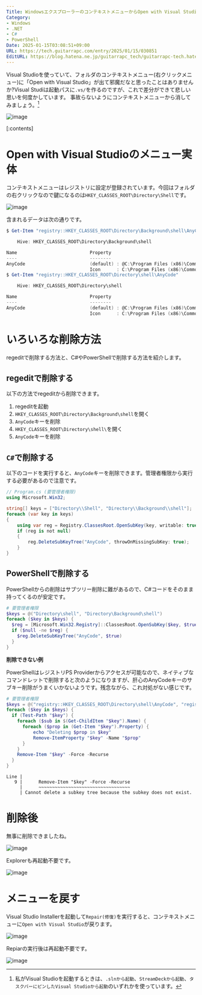 ```yaml
---
Title: WindowsエクスプローラーのコンテキストメニューからOpen with Visual Studioを消す
Category:
- Windows
- .NET
- C#
- PowerShell
Date: 2025-01-15T03:08:51+09:00
URL: https://tech.guitarrapc.com/entry/2025/01/15/030851
EditURL: https://blog.hatena.ne.jp/guitarrapc_tech/guitarrapc-tech.hatenablog.com/atom/entry/6802418398320149562
---
```


Visual Studioを使っていて、フォルダのコンテキストメニュー(右クリックメニュー)に「Open with Visual Studio」が出て邪魔だなと思ったことはありませんか?Visual Studiは起動パスに`.vs/`を作るのですが、これで差分ができて悲しい思いを何度かしています。
事故らないようにコンテキストメニューから消してみましょう。[^1]

![image](https://github.com/user-attachments/assets/701e9e13-4409-49d6-87a1-d8c0cf9464b7)

[:contents]

# Open with Visual Studioのメニュー実体

コンテキストメニューはレジストリに設定が登録されています。今回はフォルダの右クリックなので鍵になるのは`HKEY_CLASSES_ROOT\Directory\Shell`です。

![image](https://github.com/user-attachments/assets/672218e9-f493-46a3-bb4d-45a16aed6113)

含まれるデータは次の通りです。

```ps1
$ Get-Item "registry::HKEY_CLASSES_ROOT\Directory\Background\shell\AnyCode"

    Hive: HKEY_CLASSES_ROOT\Directory\Background\shell

Name                           Property
----                           --------
AnyCode                        (default) : @C:\Program Files (x86)\Common Files\Microsoft Shared\MSEnv\1033\VSLauncherUI.dll,-1002
                               Icon      : C:\Program Files (x86)\Common Files\Microsoft Shared\MSEnv\VSLauncher.exe,-105
$ Get-Item "registry::HKEY_CLASSES_ROOT\Directory\shell\AnyCode"

    Hive: HKEY_CLASSES_ROOT\Directory\shell

Name                           Property
----                           --------
AnyCode                        (default) : @C:\Program Files (x86)\Common Files\Microsoft Shared\MSEnv\1033\VSLauncherUI.dll,-1002
                               Icon      : C:\Program Files (x86)\Common Files\Microsoft Shared\MSEnv\VSLauncher.exe,-105
```

# いろいろな削除方法

regeditで削除する方法と、C#やPowerShellで削除する方法を紹介します。

## regeditで削除する

以下の方法でregeditから削除できます。

1. regeditを起動
2. `HKEY_CLASSES_ROOT\Directory\Background\shell`を開く
3. `AnyCode`キーを削除
4. `HKEY_CLASSES_ROOT\Directory\shell\`を開く
5. `AnyCode`キーを削除

## `C#`で削除する

以下のコードを実行すると、`AnyCode`キーを削除できます。管理者権限から実行する必要があるので注意です。

```cs
// Program.cs (要管理者権限)
using Microsoft.Win32;

string[] keys = ["Directory\\Shell", "Directory\\Background\\shell"];
foreach (var key in keys)
{
    using var reg = Registry.ClassesRoot.OpenSubKey(key, writable: true);
    if (reg is not null)
    {
        reg.DeleteSubKeyTree("AnyCode", throwOnMissingSubKey: true);
    }
}
```

## PowerShellで削除する

PowerShellからの削除はサブツリー削除に難があるので、C#コードをそのまま持ってくるのが安定です。

```ps1
# 要管理者権限
$keys = @("Directory\shell", "Directory\Background\shell")
foreach ($key in $keys) {
  $reg = [Microsoft.Win32.Registry]::ClassesRoot.OpenSubKey($key, $true)
  if ($null -ne $reg) {
    $reg.DeleteSubKeyTree("AnyCode", $true)
  }
}
```

**削除できない例**

PowerShellはレジストリPS Providerからアクセスが可能なので、ネイティブなコマンドレットで削除すると次のようになりますが、肝心のAnyCodeキーのサブキー削除がうまくいかないようです。残念ながら、これ対処がない感じです。


```ps1
# 要管理者権限
$keys = @("registry::HKEY_CLASSES_ROOT\Directory\shell\AnyCode", "registry::HKEY_CLASSES_ROOT\Directory\Background\shell\AnyCode")
foreach ($key in $keys) {
  if (Test-Path "$key") {
    foreach ($sub in $(Get-ChildItem "$key").Name) {
      foreach ($prop in (Get-Item "$key").Property) {
          echo "Deleting $prop in $key"
          Remove-ItemProperty "$key" -Name "$prop"
      }
    }
    Remove-Item "$key" -Force -Recurse
  }
}
```

```
Line |
   9 |      Remove-Item "$key" -Force -Recurse
     |      ~~~~~~~~~~~~~~~~~~~~~~~~~~~~~~~~~~
     | Cannot delete a subkey tree because the subkey does not exist.
```

# 削除後

無事に削除できましたね。

![image](https://github.com/user-attachments/assets/90488990-d3d2-4854-98db-3fb5e07e6794)

Explorerも再起動不要です。

![image](https://github.com/user-attachments/assets/5e2b8b71-d562-4a31-98a5-05c70841aaab)

# メニューを戻す

Visual Studio Installerを起動して`Repair(修復)`を実行すると、コンテキストメニューに`Open with Visual Studio`が戻ります。

![image](https://github.com/user-attachments/assets/6c923b0f-08dc-4ed8-a65a-389d01bf9f76)

Repiarの実行後は再起動不要です。

![image](https://github.com/user-attachments/assets/701e9e13-4409-49d6-87a1-d8c0cf9464b7)


[^1]: 私がVisual Studioを起動するときは、`.slnから起動`、`StreamDeckから起動`、`タスクバーにピンしたVisual Studioから起動`のいずれかを使っています。
